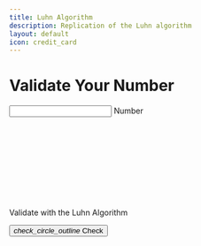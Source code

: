 ```yaml
---
title: Luhn Algorithm
description: Replication of the Luhn algorithm
layout: default
icon: credit_card
---
```


<link href="style.css" rel="stylesheet" type="text/css">
<script src="script.js" type="text/javascript"></script>

# Validate Your Number
<!-- input field (in a container so that unwanted overflow from :before & :after is hidden) -->
<div class="mdc-text-field-container">
    <div class="mdc-text-field mdc-text-field--outlined"  data-mdc-auto-init="MDCTextField">
        <input type="number" id="number-input-field" class="mdc-text-field__input">
        <label for="number-input-field" class="mdc-floating-label ">Number</label>
        <div class="mdc-notched-outline">
            <svg>
                <path class="mdc-notched-outline__path"/>
            </svg>
        </div>
        <div class="mdc-notched-outline__idle"></div>
    </div>
    <!-- input field helper text -->
    <p class="mdc-text-field-helper-text" aria-hidden="true">
        Validate with the Luhn Algorithm
    </p>
</div>
<!-- button to submit & check number with Luhn algorithm -->
<button class="validation_button mdc-button mdc-button--outlined" onclick="checkNumber()" data-mdc-auto-init="MDCRipple">
    <i class="material-icons mdc-button__icon">check_circle_outline</i>
    Check
</button>
<!-- displays evaluation of number by Luhn algorithm -->
<p id="validation_message"></p>

